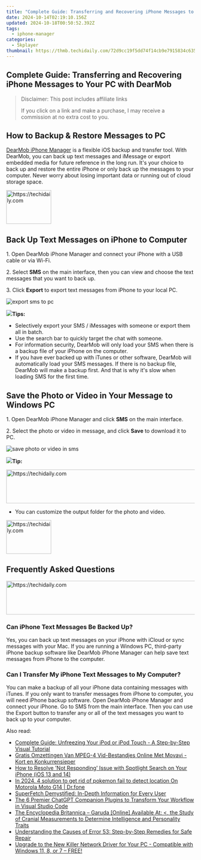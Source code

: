 ```yaml
---
title: "Complete Guide: Transferring and Recovering iPhone Messages to Your PC with DearMob"
date: 2024-10-14T02:19:10.156Z
updated: 2024-10-18T00:50:52.392Z
tags:
  - iphone-manager
categories:
  - 5kplayer
thumbnail: https://thmb.techidaily.com/72d9cc19f5dd74f14cb9e7915834c6357e497aa75eacf7bc70eb07fc8125862a.jpg
---
```


## Complete Guide: Transferring and Recovering iPhone Messages to Your PC with DearMob

>  Disclaimer: This post includes affiliate links
>
>  If you click on a link and make a purchase, I may receive a commission at no extra cost to you.
>

## How to Backup & Restore Messages to PC

[DearMob iPhone Manager](https://tools.techidaily.com/5kplayer/iphone-manager/) is a flexible iOS backup and transfer tool. With DearMob, you can back up text messages and iMessage or export embedded media for future reference in the long run. It's your choice to back up and restore the entire iPhone or only back up the messages to your computer. Never worry about losing important data or running out of cloud storage space.

<!-- affiliate ads begin -->
<a href="https://aligracehair.sjv.io/c/5597632/2135363/19272" target="_top" id="2135363">
  <img src="//a.impactradius-go.com/display-ad/19272-2135363" border="0" alt="https://techidaily.com" width="120" height="90"/>
</a>
<img height="0" width="0" src="https://aligracehair.sjv.io/i/5597632/2135363/19272" style="position:absolute;visibility:hidden;" border="0" />
<!-- affiliate ads end -->

## Back Up Text Messages on iPhone to Computer

1\. Open DearMob iPhone Manager and connect your iPhone with a USB cable or via Wi-Fi.

2\. Select **SMS** on the main interface, then you can view and choose the text messages that you want to back up.

3\. Click **Export** to export text messages from iPhone to your local PC.

![export sms to pc](https://www.5kplayer.com/user-guide/images/userguide-how/sms-win.jpg) 

![](https://www.5kplayer.com/user-guide/images/userguide-how/tips-icon.png)**Tips:**

* Selectively export your SMS / iMessages with someone or export them all in batch.
* Use the search bar to quickly target the chat with someone.
* For information security, DearMob will only load your SMS when there is a backup file of your iPhone on the computer.
* If you have ever backed up with iTunes or other software, DearMob will automatically load your SMS messages. If there is no backup file, DearMob will make a backup first. And that is why it's slow when loading SMS for the first time.

## Save the Photo or Video in Your Message to Windows PC

1\. Open DearMob iPhone Manager and click **SMS** on the main interface.

2\. Select the photo or video in message, and click **Save** to download it to PC.

![save photo or video in sms](https://www.5kplayer.com/user-guide/images/userguide-how/sms-win-2.jpg) 

![](https://www.5kplayer.com/user-guide/images/userguide-how/tips-icon.png)**Tip:**

<!-- affiliate ads begin -->
<a href="https://unicoeye.pxf.io/c/5597632/2134218/18498" target="_top" id="2134218">
  <img src="//a.impactradius-go.com/display-ad/18498-2134218" border="0" alt="https://techidaily.com" width="728" height="90"/>
</a>
<img height="0" width="0" src="https://unicoeye.pxf.io/i/5597632/2134218/18498" style="position:absolute;visibility:hidden;" border="0" />
<!-- affiliate ads end -->

* You can customize the output folder for the photo and video.

<!-- affiliate ads begin -->
<a href="https://bluettifr.pxf.io/c/5597632/2145079/17095" target="_top" id="2145079">
  <img src="//a.impactradius-go.com/display-ad/17095-2145079" border="0" alt="https://techidaily.com" width="120" height="90"/>
</a>
<img height="0" width="0" src="https://bluettifr.pxf.io/i/5597632/2145079/17095" style="position:absolute;visibility:hidden;" border="0" />
<!-- affiliate ads end -->

## Frequently Asked Questions

<!-- affiliate ads begin -->
<a href="https://appsumo.8odi.net/c/5597632/2105870/7443" target="_top" id="2105870">
  <img src="//a.impactradius-go.com/display-ad/7443-2105870" border="0" alt="https://techidaily.com" width="728" height="90"/>
</a>
<img height="0" width="0" src="https://appsumo.8odi.net/i/5597632/2105870/7443" style="position:absolute;visibility:hidden;" border="0" />
<!-- affiliate ads end -->

### Can iPhone Text Messages Be Backed Up?

Yes, you can back up text messages on your iPhone with iCloud or sync messages with your Mac. If you are running a Windows PC, third-party iPhone backup software like DearMob iPhone Manager can help save text messages from iPhone to the computer.

### Can I Transfer My iPhone Text Messages to My Computer?

You can make a backup of all your iPhone data containing messages with iTunes. If you only want to transfer messages from iPhone to computer, you will need iPhone backup software. Open DearMob iPhone Manager and connect your iPhone. Go to SMS from the main interface. Then you can use the Export button to transfer any or all of the text messages you want to back up to your computer.

<ins class="adsbygoogle"
     style="display:block"
     data-ad-format="autorelaxed"
     data-ad-client="ca-pub-7571918770474297"
     data-ad-slot="1223367746"></ins>

<ins class="adsbygoogle"
     style="display:block"
     data-ad-client="ca-pub-7571918770474297"
     data-ad-slot="8358498916"
     data-ad-format="auto"
     data-full-width-responsive="true"></ins>

<span class="atpl-alsoreadstyle">Also read:</span>
<div><ul>
<li><a href="https://os-tips.techidaily.com/complete-guide-unfreezing-your-ipod-or-ipod-touch-a-step-by-step-visual-tutorial/"><u>Complete Guide: Unfreezing Your iPod or iPod Touch - A Step-by-Step Visual Tutorial</u></a></li>
<li><a href="https://win-blog.techidaily.com/gratis-omzettingen-van-mpeg-4-vid-bestandjes-online-met-movavi-kort-en-konkurrensieper/"><u>Gratis Omzettingen Van MPEG-4 Vid-Bestandjes Online Met Movavi - Kort en Konkurrensieper</u></a></li>
<li><a href="https://os-tips.techidaily.com/how-to-resolve-not-responding-issue-with-spotlight-search-on-your-iphone-ios-13-and-14/"><u>How to Resolve 'Not Responding' Issue with Spotlight Search on Your iPhone (iOS 13 and 14)</u></a></li>
<li><a href="https://android-pokemon-go.techidaily.com/in-2024-4-solution-to-get-rid-of-pokemon-fail-to-detect-location-on-motorola-moto-g14-drfone-by-drfone-virtual-android/"><u>In 2024, 4 solution to get rid of pokemon fail to detect location On Motorola Moto G14 | Dr.fone</u></a></li>
<li><a href="https://techtrends.techidaily.com/superfetch-demystified-in-depth-information-for-every-user/"><u>SuperFetch Demystified: In-Depth Information for Every User</u></a></li>
<li><a href="https://tech-haven.techidaily.com/the-6-premier-chatgpt-companion-plugins-to-transform-your-workflow-in-visual-studio-code/"><u>The 6 Premier ChatGPT Companion Plugins to Transform Your Workflow in Visual Studio Code</u></a></li>
<li><a href="https://os-tips.techidaily.com/the-encyclopedia-britannica-garuda-online-available-at-((httpswwwhrenology)-the-study-of-cranial-measurements-to-determine-intelligence-and-personality-trai6/"><u>The Encyclopedia Britannica – Garuda [Online] Available At: <<Https://Wwwhrenology>, the Study of Cranial Measurements to Determine Intelligence and Personality Traits</u></a></li>
<li><a href="https://os-tips.techidaily.com/understanding-the-causes-of-error-53-step-by-step-remedies-for-safe-repair/"><u>Understanding the Causes of Error 53: Step-by-Step Remedies for Safe Repair</u></a></li>
<li><a href="https://win-amazing.techidaily.com/upgrade-to-the-new-killer-network-driver-for-your-pc-compatible-with-windows-11-8-or-7-free/"><u>Upgrade to the New Killer Network Driver for Your PC - Compatible with Windows 11, 8, or 7 – FREE!</u></a></li>
</ul></div>

